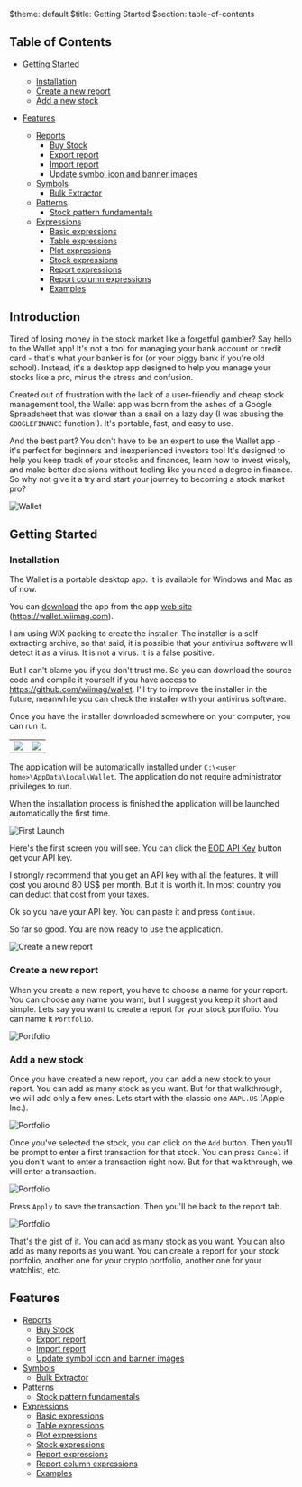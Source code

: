 $theme: default
$title: Getting Started
$section: table-of-contents

## Table of Contents

- [Getting Started](#getting-started)
  - [Installation](#installation)
  - [Create a new report](#create-a-new-report)
  - [Add a new stock](#add-a-new-stock)

- [Features](#features)
  - [Reports](./report.md)
      - [Buy Stock](buy_stock.md)
      - [Export report](report_export.md)
      - [Import report](report_import.md)
      - [Update symbol icon and banner images](update_icon.md)
  - [Symbols](./symbols.md)
      - [Bulk Extractor](./bulk_extractor.md)
  - [Patterns](./pattern.md)
      - [Stock pattern fundamentals](stock_pattern_fundamentals.md)
  - [Expressions](./expressions.md)
      - [Basic expressions](./expressions.md#basic-functions)
      - [Table expressions](./expressions.md#tabletitle-set-columns)
      - [Plot expressions](./expressions.md#plottitle-x_set-y_set-options)
      - [Stock expressions](./expressions.md#ssymbol-field-date-stock-or-eod)
      - [Report expressions](./expressions.md#rreport-title-field)
      - [Report column expressions](./expressions.md#column-expressions)
      - [Examples](./expressions.md#examples-5)

<!-- 
# TODO Define all section we want to be in the user manual
- [ ] Sell stock
- [ ] Report timeline
- [ ] Report summary
- [ ] Report title order details
- [ ] User settings
- [ ] Console
- [ ] Stock and report expressions
- [ ] Report columns
  - [ ] Individual column explanations
- [ ] Report column expressions
- [ ] Show sold titles
- [ ] Show titles with no quantity
- [ ] Report title transactions graph
- [ ] Symbols search
- [ ] Market symbols
- [ ] Symbol indexes
- [ ] Symbol currencies
- [ ] Last day data
- [ ] Alerts
- [ ] Macro indicators
- [ ] Search for new versions
- [ ] EOD usages
- [ ] Wallet tracking
- Pattern View
  - [ ] Pattern view
  - [ ] Stats
  - [ ] Graphics
--> 

## Introduction

Tired of losing money in the stock market like a forgetful gambler? Say hello to the Wallet app! It's not a tool for managing your bank account or credit card - that's what your banker is for (or your piggy bank if you're old school). Instead, it's a desktop app designed to help you manage your stocks like a pro, minus the stress and confusion.

Created out of frustration with the lack of a user-friendly and cheap stock management tool, the Wallet app was born from the ashes of a Google Spreadsheet that was slower than a snail on a lazy day (I was abusing the `GOOGLEFINANCE` function!). It's portable, fast, and easy to use.

And the best part? You don't have to be an expert to use the Wallet app - it's perfect for beginners and inexperienced investors too! It's designed to help you keep track of your stocks and finances, learn how to invest wisely, and make better decisions without feeling like you need a degree in finance. So why not give it a try and start your journey to becoming a stock market pro?

![Wallet](./img/wallet.png)

## Getting Started

### Installation

The Wallet is a portable desktop app. It is available for Windows and Mac as of now. 

You can <a href="https://wallet.wiimag.com/releases/latest" donwload>download</a> the app from the app [web site](https://wallet.wiimag.com) (<https://wallet.wiimag.com>).

I am using WiX packing to create the installer. The installer is a self-extracting archive, so that said, 
it is possible that your antivirus software will detect it as a virus. It is not a virus. It is a false positive.

But I can't blame you if you don't trust me. So you can download the source code and compile it yourself if you have
access to <https://github.com/wiimag/wallet>. I'll try to improve the installer in the future, meanwhile you can
check the installer with your antivirus software.

Once you have the installer downloaded somewhere on your computer, you can run it.

|   |   |
|---|---|
| <img src="img/setup_install.png"> | <img src="img/setup_launch.png"/> |

The application will be automatically installed under `C:\<user home>\AppData\Local\Wallet`. The application do not require administrator privileges to run.

When the installation process is finished the application will be launched automatically the first time.

![First Launch](img/wallet_01.png)

Here's the first screen you will see. You can click the [EOD API Key](https://eodhistoricaldata.com/r/?ref=PF9TZC2T) button get your API key.

I strongly recommend that you get an API key with all the features. It will cost you around 80 US$ per month. But it is worth it. In most country you can deduct that cost from your taxes.

Ok so you have your API key. You can paste it and press `Continue`.

So far so good. You are now ready to use the application.

![Create a new report](./img/wallet_02.png)

### Create a new report

When you create a new report, you have to choose a name for your report. You can choose any name you want, but I suggest you keep it short and simple. Lets say you want to create a report for your stock portfolio. You can name it `Portfolio`.

![Portfolio](./img/wallet_03.png)

### Add a new stock

Once you have created a new report, you can add a new stock to your report. You can add as many stock as you want. But for that walkthrough, we will add only a few ones. Lets start with the classic one `AAPL.US` (Apple Inc.).

![Portfolio](./img/wallet_04.png)

Once you've selected the stock, you can click on the `Add` button. Then you'll be prompt to enter a first transaction for that stock. You can press `Cancel` if you don't want to enter a transaction right now. But for that walkthrough, we will enter a transaction.

![Portfolio](./img/wallet_05.png)

Press `Apply` to save the transaction. Then you'll be back to the report tab.

![Portfolio](img/wallet_06.png)

That's the gist of it. You can add as many stock as you want. You can also add as many reports as you want. You can create a report for your stock portfolio, another one for your crypto portfolio, another one for your watchlist, etc.

## Features

- [Reports](./report.md)
    - [Buy Stock](buy_stock.md)
    - [Export report](report_export.md)
    - [Import report](report_import.md)
    - [Update symbol icon and banner images](update_icon.md)
- [Symbols](./symbols.md)
    - [Bulk Extractor](./bulk_extractor.md)
- [Patterns](./pattern.md)
    - [Stock pattern fundamentals](stock_pattern_fundamentals.md)
- [Expressions](./expressions.md)
    - [Basic expressions](./expressions.md#basic-functions)
    - [Table expressions](./expressions.md#tabletitle-set-columns)
    - [Plot expressions](./expressions.md#plottitle-x_set-y_set-options)
    - [Stock expressions](./expressions.md#ssymbol-field-date-stock-or-eod)
    - [Report expressions](./expressions.md#rreport-title-field)
    - [Report column expressions](./expressions.md#column-expressions)
    - [Examples](./expressions.md#examples-5)
